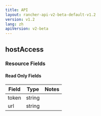 ```yaml
---
title: API
layout: rancher-api-v2-beta-default-v1.2
version: v1.2
lang: zh
apiVersion: v2-beta
---
```


## hostAccess



### Resource Fields


#### Read Only Fields

Field | Type   | Notes
---|---|---
token | string  | 
url | string  | 


<br>
